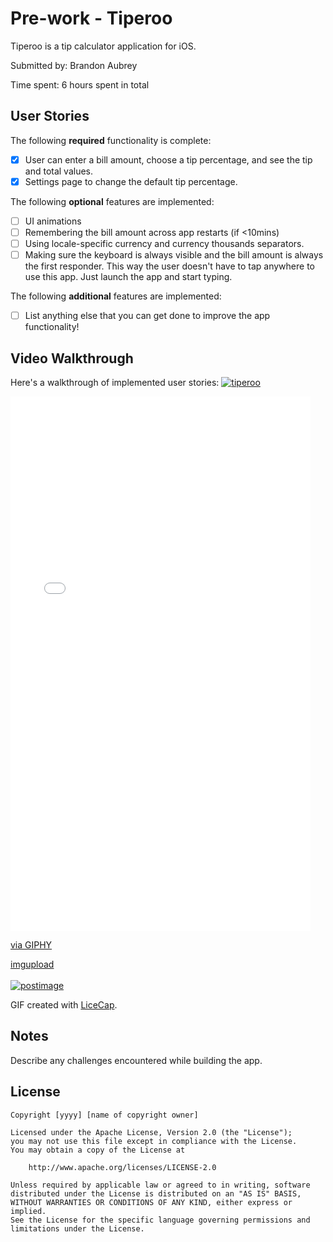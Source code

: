 # Pre-work - Tiperoo

Tiperoo is a tip calculator application for iOS.

Submitted by: Brandon Aubrey

Time spent: 6 hours spent in total

## User Stories

The following **required** functionality is complete:

* [x] User can enter a bill amount, choose a tip percentage, and see the tip and total values.
* [x] Settings page to change the default tip percentage.

The following **optional** features are implemented:
* [ ] UI animations
* [ ] Remembering the bill amount across app restarts (if <10mins)
* [ ] Using locale-specific currency and currency thousands separators.
* [ ] Making sure the keyboard is always visible and the bill amount is always the first responder. This way the user doesn't have to tap anywhere to use this app. Just launch the app and start typing.

The following **additional** features are implemented:

- [ ] List anything else that you can get done to improve the app functionality!

## Video Walkthrough 

Here's a walkthrough of implemented user stories:
<a href='https://giphy.com/gifs/l4FGJci4aZy5dCuPK'><img src='https://s10.postimg.org/eibpo1ql5/tiperoo.gif' border='0' alt='tiperoo'/><br />
<iframe src="//giphy.com/embed/l4FGJci4aZy5dCuPK" width="480" height="855" frameBorder="0" class="giphy-embed" allowFullScreen></iframe><p><a href="https://giphy.com/gifs/l4FGJci4aZy5dCuPK">via GIPHY</a></p>
<a target='_blank' href='https://postimage.org/'>imgupload</a><br /><br />
<a href='https://postimg.org/image/ypp5gco2d/' target='_blank'><img src='https://s3.postimg.org/rswew7ea7/tiperoo.gif' border='0' alt='postimage'/></a>

GIF created with [LiceCap](http://www.cockos.com/licecap/).

## Notes

Describe any challenges encountered while building the app.

## License

    Copyright [yyyy] [name of copyright owner]

    Licensed under the Apache License, Version 2.0 (the "License");
    you may not use this file except in compliance with the License.
    You may obtain a copy of the License at

        http://www.apache.org/licenses/LICENSE-2.0

    Unless required by applicable law or agreed to in writing, software
    distributed under the License is distributed on an "AS IS" BASIS,
    WITHOUT WARRANTIES OR CONDITIONS OF ANY KIND, either express or implied.
    See the License for the specific language governing permissions and
    limitations under the License.

